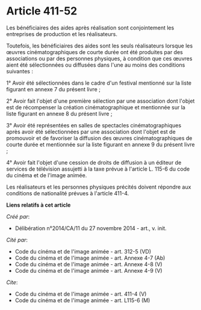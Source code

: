 # Article 411-52

Les bénéficiaires des aides après réalisation sont conjointement les entreprises de production et les réalisateurs. 

Toutefois, les bénéficiaires des aides sont les seuls réalisateurs lorsque les œuvres cinématographiques de courte durée ont
été produites par des associations ou par des personnes physiques, à condition que ces œuvres aient été sélectionnées ou
diffusées dans l'une au moins des conditions suivantes : 

1° Avoir été sélectionnées dans le cadre d'un festival mentionné sur la liste figurant en annexe 7 du présent livre ; 

2° Avoir fait l'objet d'une première sélection par une association dont l'objet est de récompenser la création
cinématographique et mentionnée sur la liste figurant en annexe 8 du présent livre ; 

3° Avoir été représentées en salles de spectacles cinématographiques après avoir été sélectionnées par une association dont
l'objet est de promouvoir et de favoriser la diffusion des œuvres cinématographiques de courte durée et mentionnée sur la
liste figurant en annexe 9 du présent livre ; 

4° Avoir fait l'objet d'une cession de droits de diffusion à un éditeur de services de télévision assujetti à la taxe prévue
à l'article L. 115-6 du code du cinéma et de l'image animée. 

Les réalisateurs et les personnes physiques précités doivent répondre aux conditions de nationalité prévues à l'article
411-4.

**Liens relatifs à cet article**

_Créé par_:

  - Délibération n°2014/CA/11 du 27 novembre 2014 - art., v. init.

_Cité par_:

  - Code du cinéma et de l'image animée - art. 312-5 (VD)
  - Code du cinéma et de l'image animée - art. Annexe 4-7 (Ab)
  - Code du cinéma et de l'image animée - art. Annexe 4-8 (V)
  - Code du cinéma et de l'image animée - art. Annexe 4-9 (V)

_Cite_:

  - Code du cinéma et de l'image animée - art. 411-4 (V)
  - Code du cinéma et de l'image animée - art. L115-6 (M)
